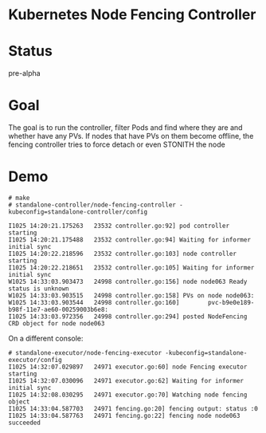 # Kubernetes Node Fencing Controller

# Status
pre-alpha

# Goal
The goal is to run the controller, filter Pods and find where they are and whether have any PVs.
If nodes that have PVs on them become offline, the fencing controller tries to force detach or even STONITH the node

# Demo

```console
# make
# standalone-controller/node-fencing-controller -kubeconfig=standalone-controller/config

I1025 14:20:21.175263   23532 controller.go:92] pod controller starting
I1025 14:20:21.175488   23532 controller.go:94] Waiting for informer initial sync
I1025 14:20:22.218596   23532 controller.go:103] node controller starting
I1025 14:20:22.218651   23532 controller.go:105] Waiting for informer initial sync
W1025 14:33:03.903473   24998 controller.go:156] node node063 Ready status is unknown
W1025 14:33:03.903515   24998 controller.go:158] PVs on node node063:
W1025 14:33:03.903544   24998 controller.go:160]        pvc-b9e0e189-b98f-11e7-ae60-00259003b6e8:
I1025 14:33:03.972356   24998 controller.go:294] posted NodeFencing CRD object for node node063
```

On a different console:

```console
# standalone-executor/node-fencing-executor -kubeconfig=standalone-executor/config
I1025 14:32:07.029897   24971 executor.go:60] node Fencing executor starting
I1025 14:32:07.030096   24971 executor.go:62] Waiting for informer initial sync
I1025 14:32:08.030295   24971 executor.go:70] Watching node fencing object
I1025 14:33:04.587703   24971 fencing.go:20] fencing output: status :0
I1025 14:33:04.587763   24971 fencing.go:22] fencing node node063 succeeded
```
